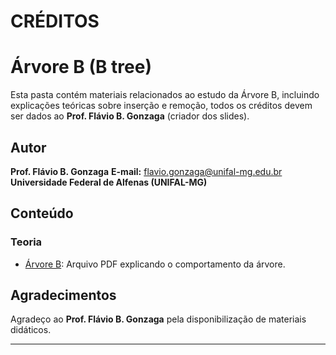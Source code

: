 # CRÉDITOS

# Árvore B (B tree)

Esta pasta contém materiais relacionados ao estudo da Árvore B, incluindo explicações teóricas sobre inserção e remoção, todos os créditos devem ser dados ao **Prof. Flávio B. Gonzaga** (criador dos slides).

## Autor
**Prof. Flávio B. Gonzaga**
**E-mail:** flavio.gonzaga@unifal-mg.edu.br  
**Universidade Federal de Alfenas (UNIFAL-MG)**

## Conteúdo

### Teoria

- [Árvore B](./ÁrvoreB.pdf): Arquivo PDF explicando o comportamento da árvore.

## Agradecimentos  

Agradeço ao **Prof. Flávio B. Gonzaga** pela disponibilização de materiais didáticos.

--- 